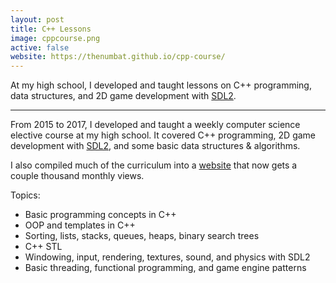 ```yaml
---
layout: post
title: C++ Lessons
image: cppcourse.png
active: false
website: https://thenumbat.github.io/cpp-course/
---
```


At my high school, I developed and taught lessons on C++ programming, data structures, and 2D game development with [SDL2](https://www.libsdl.org/).

<!--end_excerpt-->

---

From 2015 to 2017, I developed and taught a weekly computer science elective course at my high school. It covered C++ programming, 2D game development with [SDL2](https://www.libsdl.org/), and some basic data structures & algorithms. 

I also compiled much of the curriculum into a [website](https://thenumbat.github.io/cpp-course/) that now gets a couple thousand monthly views. 

Topics:
- Basic programming concepts in C++
- OOP and templates in C++
- Sorting, lists, stacks, queues, heaps, binary search trees
- C++ STL
- Windowing, input, rendering, textures, sound, and physics with SDL2
- Basic threading, functional programming, and game engine patterns
